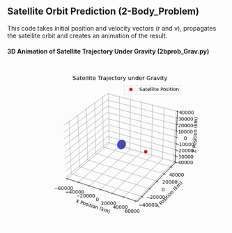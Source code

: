 ## Satellite Orbit Prediction (2-Body_Problem)
This code takes initial position and velocity vectors (r and v), propagates the satellite orbit and creates an animation of the result.

#### 3D Animation of Satellite Trajectory Under Gravity (2bprob_Grav.py)

![3D Animation of Satellite Trajectory Under Gravity](https://github.com/basilUp/three_body_problem/blob/master/readme_assets/satellite_trajectory_gravity.gif)

